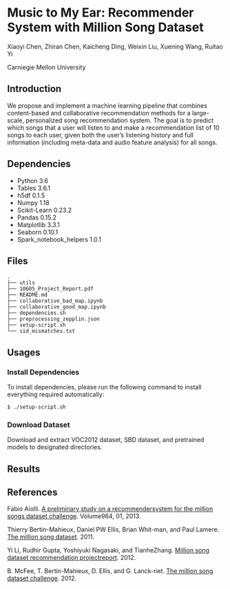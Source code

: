 # Music to My Ear: Recommender System with Million Song Dataset

Xiaoyi Chen, Zhiran Chen, Kaicheng Ding, Weixin Liu, Xuening Wang, Ruitao Yi

Carniegie Mellon University

## Introduction

We propose and implement a machine learning pipeline that combines content-based and collaborative recommendation methods for a large-scale, personalized song recommendation system. The goal is to predict which songs that a user will listen to and make a recommendation list of 10 songs to each user, given both the user’s listening history and full information (including meta-data and audio feature analysis) for all songs. 

## Dependencies

* Python 3.6
* Tables 3.6.1
* h5df 0.1.5
* Numpy 1.18
* Scikit-Learn 0.23.2 
* Pandas 0.15.2
* Matplotlib 3.3.1
* Seaborn 0.10.1
* Spark_notebook_helpers 1.0.1

## Files

```
.
├── utils
├── 10605_Project_Report.pdf
├── README.md
├── collaborative_bad_map.ipynb
├── collaborative_good_map.ipynb
├── dependencies.sh
├── preprocessing_zepplin.json
├── setup-script.sh
└── sid_mismatches.txt
```

## Usages

### Install Dependencies

To install dependencies, please run the following command to install everything required automatically:

```bash
$ ./setup-script.sh
```

### Download Dataset

Download and extract VOC2012 dataset, SBD dataset, and pretrained models to designated directories.

## Results



## References

Fabio Aiolli. [A preliminary study on a recommendersystem for the million songs dataset challenge](http://citeseerx.ist.psu.edu/viewdoc/download?doi=10.1.1.417.2061&rep=rep1&type=pdf#page=80). Volume964, 01, 2013.

Thierry Bertin-Mahieux, Daniel PW Ellis, Brian Whit-man, and Paul Lamere. [The million song dataset](https://academiccommons.columbia.edu/doi/10.7916/D8NZ8J07). 2011.

Yi Li, Rudhir Gupta, Yoshiyuki Nagasaki, and TianheZhang. [Million song dataset recommendation projectreport](http://www-personal.umich.edu/~yjli/content/projectreport.pdf). 2012.

B. McFee, T. Bertin-Mahieux, D. Ellis, and G. Lanck-riet. [The million song dataset challenge](https://dl.acm.org/doi/pdf/10.1145/2187980.2188222). 2012.
